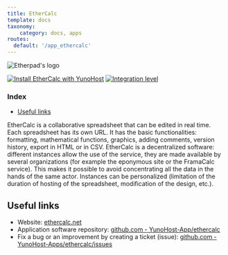 ```yaml
---
title: EtherCalc
template: docs
taxonomy:
    category: docs, apps
routes:
  default: '/app_ethercalc'
---
```


![Etherpad's logo](image://ethercalc_logo.png?resize=,80)

[![Install EtherCalc with YunoHost](https://install-app.yunohost.org/install-with-yunohost.png)](https://install-app.yunohost.org/?app=ethercalc) [![Integration level](https://dash.yunohost.org/integration/ethercalc.svg)](https://dash.yunohost.org/appci/app/ethercalc)

### Index

- [Useful links](#useful-links)

EtherCalc is a collaborative spreadsheet that can be edited in real time. Each spreadsheet has its own URL.
It has the basic functionalities: formatting, mathematical functions, graphics, adding comments, version history, export in HTML or in CSV.
EtherCalc is a decentralized software: different instances allow the use of the service, they are made available by several organizations (for example the eponymous site or the FramaCalc service). This makes it possible to avoid concentrating all the data in the hands of the same actor. Instances can be personalized (limitation of the duration of hosting of the spreadsheet, modification of the design, etc.).

## Useful links

+ Website: [ethercalc.net](https://ethercalc.net)
+ Application software repository: [github.com - YunoHost-App/ethercalc](https://github.com/YunoHost-Apps/ethercalc_ynh)
+ Fix a bug or an improvement by creating a ticket (issue): [github.com - YunoHost-Apps/ethercalc/issues](https://github.com/YunoHost-Apps/ethercalc_ynh/issues)
